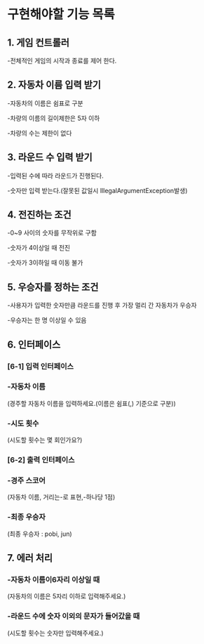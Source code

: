 # 구현해야할 기능 목록

## 1. 게임 컨트롤러
-전체적인 게임의 시작과 종료를 제어 한다.

## **2. 자동차 이름 입력 받기**

-자동차의 이름은 쉼표로 구분

-차량의 이름의 길이제한은 5자 이하

-차량의 수는 제한이 없다

## 3. 라운드 수 입력 받기

-입력된 수에 따라 라운드가 진행된다.

-숫자만 입력 받는다.(잘못된 값일시 IllegalArgumentException발생)


## 4. 전진하는 조건

-0~9 사이의 숫자를 무작위로 구함 

-숫자가 4이상일 때 전진

-숫자가 3이하일 때 이동 불가

## 5. 우승자를 정하는 조건

-사용자가 입력한 숫자만큼 라운드를 진행 후 가장 멀리 간 자동차가 우승자

-우승자는 한 명 이상일 수 있음

## 6. 인터페이스

### [6-1] 입력 인터페이스

### **-자동차 이름**

(경주할 자동차 이름을 입력하세요.(이름은 쉼표(,) 기준으로 구분))

### -시도 횟수

(시도할 횟수는 몇 회인가요?)

### [6-2] 출력 인터페이스

### -경주 스코어

(자동차 이름, 거리는-로 표현,-하나당 1점)

### -최종 우승자

(최종 우승자 : pobi, jun)

## 7. 에러 처리

### -자동차 이름이6자리 이상일 때

(자동차의 이름은 5자리 이하로 입력해주세요.)


### -라운드 수에 숫자 이외의 문자가 들어갔을 때

(시도할 횟수는 숫자만 입력해주세요.)